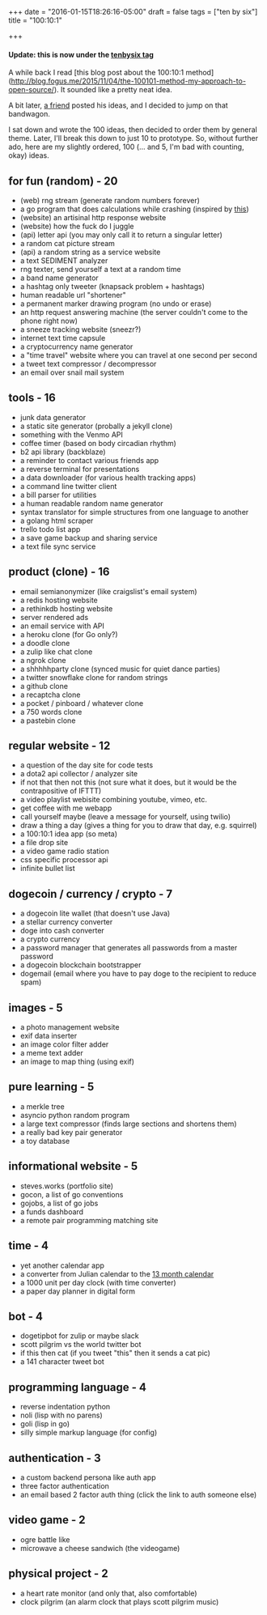 +++
date = "2016-01-15T18:26:16-05:00"
draft = false
tags = ["ten by six"]
title = "100:10:1"

+++

#### Update: this is now under the [tenbysix tag](/tags/ten-by-six)

A while back I read [this blog post about the 100:10:1 method]
(http://blog.fogus.me/2015/11/04/the-100101-method-my-approach-to-open-source/).
It sounded like a pretty neat idea.

A bit later, [a friend](https://writing.natwelch.com/post/535) posted his ideas,
and I decided to jump on that bandwagon.

I sat down and wrote the 100 ideas, then decided to order them by general theme.
Later, I'll break this down to just 10 to prototype.
So, without further ado, here are my slightly ordered, 100 (... and 5, I'm bad with counting, okay)
ideas.

## for fun (random) - 20

- (web) rng stream (generate random numbers forever)
- a go program that does calculations while crashing (inspired by [this](http://acmonette.com/here-there-be-pydras.html))
- (website) an artisinal http response website
- (website) how the fuck do I juggle
- (api) letter api (you may only call it to return a singular letter)
- a random cat picture stream
- (api) a random string as a service website
- a text SEDIMENT analyzer
- rng texter, send yourself a text at a random time
- a band name generator
- a hashtag only tweeter (knapsack problem + hashtags)
- human readable url "shortener"
- a permanent marker drawing program (no undo or erase)
- an http request answering machine (the server couldn't come to the phone right now)
- a sneeze tracking website (sneezr?)
- internet text time capsule
- a cryptocurrency name generator
- a "time travel" website where you can travel at one second per second
- a tweet text compressor / decompressor
- an email over snail mail system

## tools - 16

- junk data generator
- a static site generator (probally a jekyll clone)
- something with the Venmo API
- coffee timer (based on body circadian rhythm)
- b2 api library (backblaze)
- a reminder to contact various friends app
- a reverse terminal for presentations
- a data downloader (for various health tracking apps)
- a command line twitter client
- a bill parser for utilities
- a human readable random name generator
- syntax translator for simple structures from one language to another
- a golang html scraper
- trello todo list app
- a save game backup and sharing service
- a text file sync service

## product (clone) - 16

- email semianonymizer (like craigslist's email system)
- a redis hosting website
- a rethinkdb hosting website
- server rendered ads
- an email service with API
- a heroku clone (for Go only?)
- a doodle clone
- a zulip like chat clone
- a ngrok clone
- a shhhhhparty clone (synced music for quiet dance parties)
- a twitter snowflake clone for random strings
- a github clone
- a recaptcha clone
- a pocket / pinboard / whatever clone
- a 750 words clone
- a pastebin clone

## regular website - 12

- a question of the day site for code tests
- a dota2 api collector / analyzer site
- if not that then not this (not sure what it does, but it would be the contrapositive of IFTTT)
- a video playlist webisite combining youtube, vimeo, etc.
- get coffee with me webapp
- call yourself maybe (leave a message for yourself, using twilio)
- draw a thing a day (gives a thing for you to draw that day, e.g. squirrel)
- a 100:10:1 idea app (so meta)
- a file drop site
- a video game radio station
- css specific processor api
- infinite bullet list

## dogecoin / currency / crypto - 7

- a dogecoin lite wallet (that doesn't use Java)
- a stellar currency converter
- doge into cash converter
- a crypto currency
- a password manager that generates all passwords from a master password
- a dogecoin blockchain bootstrapper
- dogemail (email where you have to pay doge to the recipient to reduce spam)

## images - 5

- a photo management website
- exif data inserter
- an image color filter adder
- a meme text adder
- an image to map thing (using exif)

## pure learning - 5

- a merkle tree
- asyncio python random program
- a large text compressor (finds large sections and shortens them)
- a really bad key pair generator
- a toy database

## informational website - 5

- steves.works (portfolio site)
- gocon, a list of go conventions
- gojobs, a list of go jobs
- a funds dashboard
- a remote pair programming matching site

## time - 4

- yet another calendar app
- a converter from Julian calendar to the [13 month calendar](https://en.wikipedia.org/wiki/Calendar_reform#13-month_calendars)
- a 1000 unit per day clock (with time converter)
- a paper day planner in digital form

## bot - 4

- dogetipbot for zulip or maybe slack
- scott pilgrim vs the world twitter bot
- if this then cat (if you tweet "this" then it sends a cat pic)
- a 141 character tweet bot

## programming language - 4

- reverse indentation python
- noli (lisp with no parens)
- goli (lisp in go)
- silly simple markup language (for config)

## authentication - 3

- a custom backend persona like auth app
- three factor authentication
- an email based 2 factor auth thing (click the link to auth someone else)

## video game - 2

- ogre battle like
- microwave a cheese sandwich (the videogame)

## physical project - 2

- a heart rate monitor (and only that, also comfortable)
- clock pilgrim (an alarm clock that plays scott pilgrim music)
